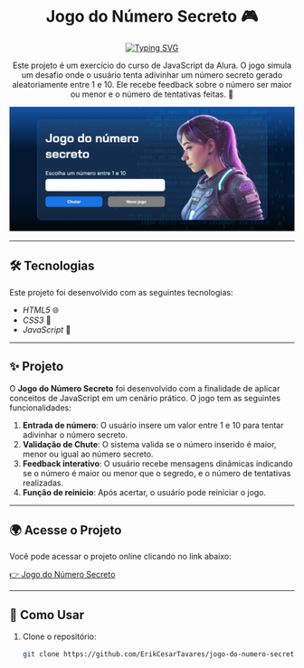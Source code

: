 <h1 align="center">Jogo do Número Secreto 🎮</h1>

<div align="center">
  <a href="https://git.io/typing-svg">
    <img src="https://readme-typing-svg.demolab.com?font=Roboto&size=24&duration=2000&pause=500&color=3498DB&center=true&vCenter=true&width=435&lines=Jogo+do+Número+Secreto+🎮;Desafio+de+JavaScript+da+Alura!" alt="Typing SVG" />
  </a>
</div>

<p align="center">
  Este projeto é um exercício do curso de JavaScript da Alura. O jogo simula um desafio onde o usuário tenta adivinhar um número secreto gerado aleatoriamente entre 1 e 10. Ele recebe feedback sobre o número ser maior ou menor e o número de tentativas feitas. 🧩
</p>

<p align="center">
  <img alt="Demonstração do projeto" src="https://github.com/ErikCesarTavares/jogo-do-numero-secreto/blob/main/img/imageReadme/principal.png" width="600px">
</p>

---

## 🛠 Tecnologias

Este projeto foi desenvolvido com as seguintes tecnologias:

- *HTML5* 🌐
- *CSS3* 🎨
- *JavaScript* 📜

---

## ✨ Projeto

O **Jogo do Número Secreto** foi desenvolvido com a finalidade de aplicar conceitos de JavaScript em um cenário prático. O jogo tem as seguintes funcionalidades:

1. **Entrada de número**: O usuário insere um valor entre 1 e 10 para tentar adivinhar o número secreto.
2. **Validação de Chute**: O sistema valida se o número inserido é maior, menor ou igual ao número secreto.
3. **Feedback interativo**: O usuário recebe mensagens dinâmicas indicando se o número é maior ou menor que o segredo, e o número de tentativas realizadas.
4. **Função de reinício**: Após acertar, o usuário pode reiniciar o jogo.

---

## 🌍 Acesse o Projeto

Você pode acessar o projeto online clicando no link abaixo:

[👉 Jogo do Número Secreto](https://erik-jogo-do-numero-secreto.vercel.app/)


---

## 🧠 Como Usar

1. Clone o repositório:

   ```bash
   git clone https://github.com/ErikCesarTavares/jogo-do-numero-secreto.git
 



